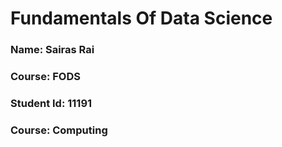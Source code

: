 # Fundamentals Of Data Science 
### Name: Sairas Rai
### Course: FODS
### Student Id: 11191
### Course: Computing
